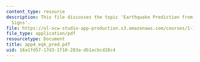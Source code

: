 ```yaml
---
content_type: resource
description: This file discusses the topic 'Earthquake Prediction from Imperfect Premonitory
  Signs'.
file: https://ol-ocw-studio-app-production.s3.amazonaws.com/courses/1-151-probability-and-statistics-in-engineering-spring-2005/16a1fd5717d31f10283adb1acbcd28c4_app4_eqk_pred.pdf
file_type: application/pdf
resourcetype: Document
title: app4_eqk_pred.pdf
uid: 16a1fd57-17d3-1f10-283a-db1acbcd28c4
---
```

